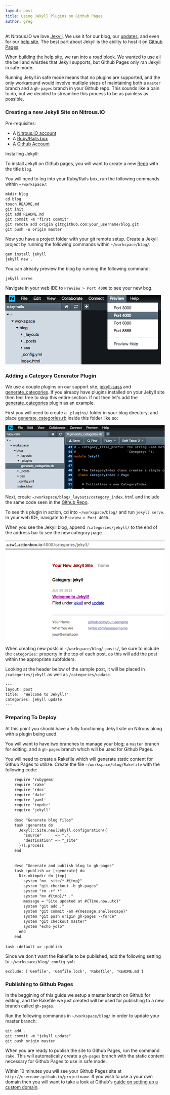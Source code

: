 ```yaml
---
layout: post
title: Using Jekyll Plugins on Github Pages
author: greg
---
```


At Nitrous.IO we love [Jekyll](http://jekyllrb.com/). We use it for our blog, our [updates](http://updates.nitrous.io), and even for our [help site](http://help.nitrous.io). The best part about Jekyll is the ability to host it on [Github Pages](http://pages.github.com/).

When building the [help site](http://help.nitrous.io), we ran into a road block. We wanted to use all the bell and whistles that Jekyll supports, but Github Pages only ran Jekyll in safe mode.

Running Jekyll in safe mode means that no plugins are supported, and the only workaround would involve mutliple steps of maintaining both a `master` branch and a `gh-pages` branch in your Github repo. This sounds like a pain to do, but we decided to streamline this process to be as painless as possible.

### Creating a new Jekyll Site on Nitrous.IO

Pre-requisites:

* A [Nitrous.IO account](https://www.nitrous.io/)
* A [Ruby/Rails box](http://help.nitrous.io/box-new/)
* A [Github Account](https://github.com/)
<!--break-->
Installing Jekyll:

To install Jekyll on Github pages, you will want to create a new [Repo](https://github.com/new) with the title `blog`.

You will need to log into your Ruby/Rails box, run the following commands within `~/workspace/`:

    mkdir blog
    cd blog
    touch README.md
    git init
    git add README.md
    git commit -m "first commit"
    git remote add origin git@github.com:your_username/blog.git
    git push -u origin master

Now you have a project folder with your git remote setup. Create a Jekyll project by running the following commands within `~/workspace/blog/`:

    gem install jekyll
    jekyll new .

You can already preview the blog by running the following command:

    jekyll serve

Navigate in your web IDE to `Preview > Port 4000` to see your new bog.

![Preview Port 4000](/images/preview_port_4000.png)

### Adding a Category Generator Plugin

We use a couple plugins on our support site, [jekyll-sass](https://github.com/euler0/jekyll-sass) and [generate_categories](https://github.com/recurser/jekyll-plugins). If you already have plugins installed on your Jekyll site then feel free to skip this entire section. If not then let's add the [generate_categories](https://github.com/recurser/jekyll-plugins) plugin as an example.

First you will need to create a `_plugins/` folder in your blog directory, and place [generate_categories.rb](https://raw.github.com/recurser/jekyll-plugins/master/generate_categories.rb) inside this folder like so:

![Adding Jekyll Plugin](/images/generate_categories.png)

Next, create `~/workspace/blog/_layouts/category_index.html` and include the same code seen in the [Github Repo](https://raw.github.com/recurser/jekyll-plugins/master/_layouts/category_index.html).

To see this plugin in action, cd into `~/workspace/blog/` and run `jekyll serve`. In your web IDE, navigate to `Preview > Port 4000`. 

When you see the Jekyll blog, append `/categories/jekyll/` to the end of the address bar to see the new category page.

![Jekyll Category Page](/images/jekyll_category.png)

When creating new posts in `~/workspace/blog/_posts/`, be sure to include the `categories:` property in the top of each post, as this will add the post within the appropriate subfolders. 

Looking at the header below of the sample post, it will be placed in `/categories/jekyll` as well as `/categories/update`.

    ---
    layout: post
    title:  "Welcome to Jekyll!"
    categories: jekyll update
    ---

### Preparing To Deploy

At this point you should have a fully functioning Jekyll site on Nitrous along with a plugin being used.

You will want to have two branches to manage your blog; a `master` branch for editing, and a `gh-pages` branch which will be used for Github Pages.

You will need to create a Rakefile which will generate static content for Github Pages to utilize. Create the file `~/workspace/blog/Rakefile` with the following code:

		require 'rubygems'
		require 'rake'
		require 'rdoc'
		require 'date'
		require 'yaml'
		require 'tmpdir'
		require 'jekyll'

		desc "Generate blog files"
		task :generate do
		  Jekyll::Site.new(Jekyll.configuration({
		    "source"      => ".",
		    "destination" => "_site"
		  })).process
		end


		desc "Generate and publish blog to gh-pages"
		task :publish => [:generate] do
		  Dir.mktmpdir do |tmp|
		    system "mv _site/* #{tmp}"
		    system "git checkout -b gh-pages"
		    system "rm -rf *"
		    system "mv #{tmp}/* ."
		    message = "Site updated at #{Time.now.utc}"
		    system "git add ."
		    system "git commit -am #{message.shellescape}"
		    system "git push origin gh-pages --force"
		    system "git checkout master"
		    system "echo yolo"
		  end
		end

    task :default => :publish

Since we don't want the Rakefile to be published, add the following setting to `~/workspace/blog/_config.yml`:

    exclude: ['Gemfile', 'Gemfile.lock', 'Rakefile', 'README.md']

### Publishing to Github Pages

In the beggining of this guide we setup a master branch on Github for editing, and the Rakefile we just created will be used for publishing to a new branch called `gh-pages`.

Run the following commands in `~/workspace/blog/` in order to update your master branch:

    git add .
    git commit -m "jekyll update"
    git push origin master

When you are ready to publish the site to Github Pages, run the command `rake`. This will automatically create a `gh-pages` branch with the static content necessary for Github Pages to use in safe mode.

Within 10 minutes you will see your Github Pages site at `http://username.github.io/projectname`. If you wish to use a your own domain then you will want to take a look at Github's [guide on setting up a custom domain](https://help.github.com/articles/setting-up-a-custom-domain-with-pages).

